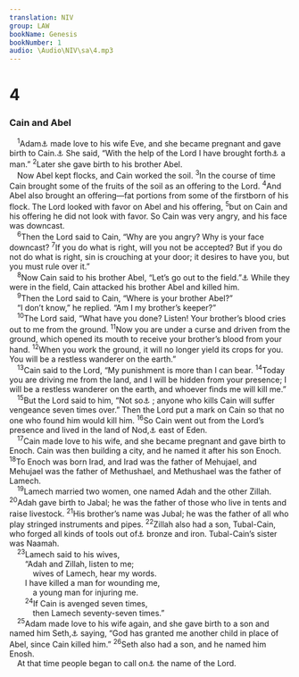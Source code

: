```yaml
---
translation: NIV
group: LAW
bookName: Genesis 
bookNumber: 1
audio: \Audio\NIV\sa\4.mp3
---
```


<div class="title"><h1>4</h1><h3>Cain and Abel </h3></div>
<span class="verse sa_4_1"> <sup>1</sup>Adam<a data-toggle="tooltip" data-placement="bottom" title="Or The man">⚓</a> made love to his wife Eve, and she became pregnant and gave birth to Cain.<a data-toggle="tooltip" data-placement="bottom" title="sounds like the Hebrew for brought forth or acquired.">⚓</a> She said, “With the help of the Lord I have brought forth<a data-toggle="tooltip" data-placement="bottom" title="Or have acquired">⚓</a> a man.” </span>
<span class="verse sa_4_2"><sup>2</sup>Later she gave birth to his brother Abel. <br/> Now Abel kept flocks, and Cain worked the soil. </span>
<span class="verse sa_4_3"><sup>3</sup>In the course of time Cain brought some of the fruits of the soil as an offering to the Lord. </span>
<span class="verse sa_4_4"><sup>4</sup>And Abel also brought an offering—fat portions from some of the firstborn of his flock. The Lord looked with favor on Abel and his offering, </span>
<span class="verse sa_4_5"><sup>5</sup>but on Cain and his offering he did not look with favor. So Cain was very angry, and his face was downcast. <br/></span>
<span class="verse sa_4_6"> <sup>6</sup>Then the Lord said to Cain, “Why are you angry? Why is your face downcast? </span>
<span class="verse sa_4_7"><sup>7</sup>If you do what is right, will you not be accepted? But if you do not do what is right, sin is crouching at your door; it desires to have you, but you must rule over it.” <br/></span>
<span class="verse sa_4_8"> <sup>8</sup>Now Cain said to his brother Abel, “Let’s go out to the field.”<a data-toggle="tooltip" data-placement="bottom" title="Samaritan Pentateuch, Septuagint, Vulgate and Syriac; Masoretic Text does not have “Let’s go out to the field.”">⚓</a> While they were in the field, Cain attacked his brother Abel and killed him. <br/></span>
<span class="verse sa_4_9"> <sup>9</sup>Then the Lord said to Cain, “Where is your brother Abel?” <br/> “I don’t know,” he replied. “Am I my brother’s keeper?” <br/></span>
<span class="verse sa_4_10"> <sup>10</sup>The Lord said, “What have you done? Listen! Your brother’s blood cries out to me from the ground. </span>
<span class="verse sa_4_11"><sup>11</sup>Now you are under a curse and driven from the ground, which opened its mouth to receive your brother’s blood from your hand. </span>
<span class="verse sa_4_12"><sup>12</sup>When you work the ground, it will no longer yield its crops for you. You will be a restless wanderer on the earth.” <br/></span>
<span class="verse sa_4_13"> <sup>13</sup>Cain said to the Lord, “My punishment is more than I can bear. </span>
<span class="verse sa_4_14"><sup>14</sup>Today you are driving me from the land, and I will be hidden from your presence; I will be a restless wanderer on the earth, and whoever finds me will kill me.” <br/></span>
<span class="verse sa_4_15"> <sup>15</sup>But the Lord said to him, “Not so<a data-toggle="tooltip" data-placement="bottom" title="Septuagint, Vulgate and Syriac; Hebrew Very well">⚓</a> ; anyone who kills Cain will suffer vengeance seven times over.” Then the Lord put a mark on Cain so that no one who found him would kill him. </span>
<span class="verse sa_4_16"><sup>16</sup>So Cain went out from the Lord’s presence and lived in the land of Nod,<a data-toggle="tooltip" data-placement="bottom" title="means wandering (see verses 12 and 14).">⚓</a> east of Eden. <br/></span>
<span class="verse sa_4_17"> <sup>17</sup>Cain made love to his wife, and she became pregnant and gave birth to Enoch. Cain was then building a city, and he named it after his son Enoch. </span>
<span class="verse sa_4_18"><sup>18</sup>To Enoch was born Irad, and Irad was the father of Mehujael, and Mehujael was the father of Methushael, and Methushael was the father of Lamech. <br/></span>
<span class="verse sa_4_19"> <sup>19</sup>Lamech married two women, one named Adah and the other Zillah. </span>
<span class="verse sa_4_20"><sup>20</sup>Adah gave birth to Jabal; he was the father of those who live in tents and raise livestock. </span>
<span class="verse sa_4_21"><sup>21</sup>His brother’s name was Jubal; he was the father of all who play stringed instruments and pipes. </span>
<span class="verse sa_4_22"><sup>22</sup>Zillah also had a son, Tubal-Cain, who forged all kinds of tools out of<a data-toggle="tooltip" data-placement="bottom" title="Or who instructed all who work in">⚓</a> bronze and iron. Tubal-Cain’s sister was Naamah. <br/></span>
<span class="verse sa_4_23"> <sup>23</sup>Lamech said to his wives, <br/>  “Adah and Zillah, listen to me; <br/>   wives of Lamech, hear my words. <br/>  I have killed a man for wounding me, <br/>   a young man for injuring me. <br/></span>
<span class="verse sa_4_24">  <sup>24</sup>If Cain is avenged seven times, <br/>   then Lamech seventy-seven times.” <br/></span>
<span class="verse sa_4_25"> <sup>25</sup>Adam made love to his wife again, and she gave birth to a son and named him Seth,<a data-toggle="tooltip" data-placement="bottom" title="probably means granted.">⚓</a> saying, “God has granted me another child in place of Abel, since Cain killed him.” </span>
<span class="verse sa_4_26"><sup>26</sup>Seth also had a son, and he named him Enosh. <br/> At that time people began to call on<a data-toggle="tooltip" data-placement="bottom" title="Or to proclaim">⚓</a> the name of the Lord. <br/></span>
